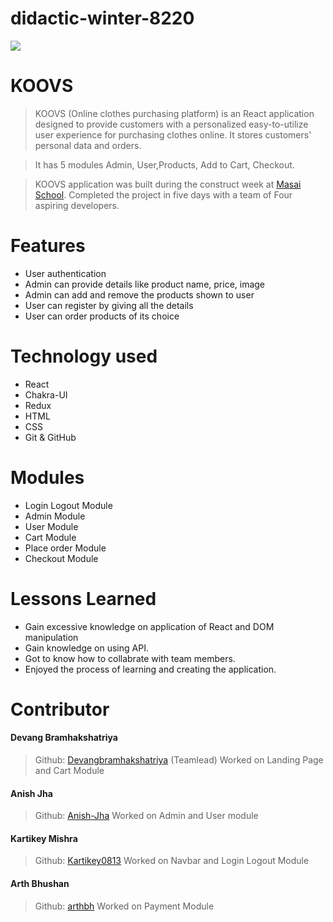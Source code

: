 # didactic-winter-8220
<img src="https://cdn.shopify.com/s/files/1/0677/1464/6315/files/koovs_final_logo.svg?v=1667889730" />

# KOOVS

> KOOVS (Online clothes purchasing platform) is an React application designed to provide customers with a personalized easy-to-utilize user experience for purchasing clothes online. It stores customers' personal data and orders.

> It has 5 modules Admin, User,Products, Add to Cart, Checkout.

> KOOVS application was built during the construct week at [Masai School](https://masaischool.com/). Completed the project in five days with a team of Four aspiring developers.

# Features

- User authentication
- Admin can provide details like product name, price, image
- Admin can add and remove the products shown to user
- User can register by giving all the details
- User can order products of its choice

# Technology used 
- React
- Chakra-UI
- Redux
- HTML
- CSS
- Git & GitHub

# Modules

- Login Logout Module
- Admin Module
- User Module
- Cart Module
- Place order Module
- Checkout Module

# Lessons Learned

- Gain excessive knowledge on application of React and DOM manipulation
- Gain knowledge on using API.
- Got to know how to collabrate with team members.
- Enjoyed the process of learning and creating the application.

# Contributor

#### Devang Bramhakshatriya
> Github: [Devangbramhakshatriya](https://github.com/Devangbramhakshatriya)
(Teamlead)
Worked on Landing Page and Cart Module
#### Anish Jha
> Github: [Anish-Jha](https://github.com/Anish-Jha)
Worked on Admin and User module

#### Kartikey Mishra
>Github: [Kartikey0813](https://github.com/Kartikey0813)
Worked on Navbar and Login Logout Module

#### Arth Bhushan
>Github: [arthbh](https://github.com/arthbh)
Worked on Payment Module
